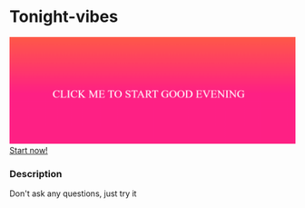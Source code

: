 # Tonight-vibes

<img src='./assets/app-demo.png' alt='app-pic'>
<a href="https://daevv.github.io/tonight-vibes/" target="_blank">Start now!</a>

### Description
<p>Don't ask any questions, just try it</p>
